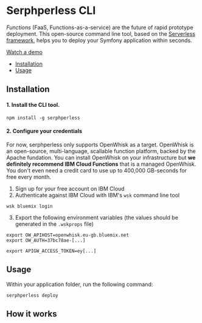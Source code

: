 # Serphperless CLI

_Functions_ (FaaS, Functions-as-a-service) are the future of rapid prototype deployment. 
This open-source command line tool, based on the [Serverless framework](https://serverless.com), helps you to deploy your Symfony application within seconds.

[Watch a demo](https://youtu.be/oX7nJW3WfwE)

- [Installation](#installation)
- [Usage](#usage)

## Installation

#### 1. Install the CLI tool.

```
npm install -g serphperless
```

#### 2. Configure your credentials

For now, serphperless only supports OpenWhisk as a target. OpenWhisk is an open-source, multi-language, scallable function platform, backed by the Apache fundation. You can install OpenWhisk on your infrastructure but **we definitely recommend IBM Cloud Functions** that is a managed OpenWhisk. You don't even need a credit card to use up to 400,000 GB-seconds for free every month.

1. Sign up for your free account on IBM Cloud
2. Authenticate against IBM Cloud with IBM's `wsk` command line tool
```
wsk bluemix login
```
3. Export the following environment variables (the values should be generated in the `.wskprops` file)
```
export OW_APIHOST=openwhisk.eu-gb.bluemix.net
export OW_AUTH=37bc78ae-[...]

export APIGW_ACCESS_TOKEN=ey[...]
```

## Usage

Within your application folder, run the following command:

```
serphperless deploy
```

## How it works



